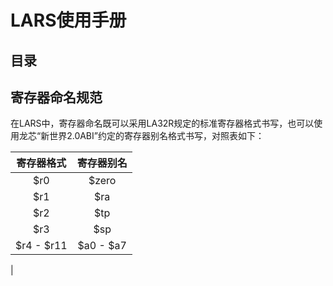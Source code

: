 #  LARS使用手册

## 目录

## 寄存器命名规范

在LARS中，寄存器命名既可以采用LA32R规定的标准寄存器格式书写，也可以使用龙芯“新世界2.0ABI”约定的寄存器别名格式书写，对照表如下：

| 寄存器格式 | 寄存器别名 |
| :---: | :---: |
| $r0 | $zero |
| $r1 | $ra |
| $r2 | $tp |
| $r3 | $sp |
|$r4 - $r11| $a0 - $a7|
|